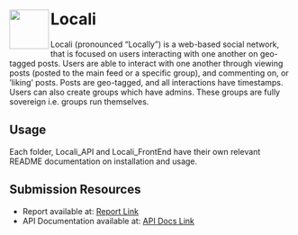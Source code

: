 


# <img align="left" width="70" src="https://imgur.com/borCmZi.png"> Locali

Locali (pronounced “Locally”) is a web-based social network, that is focused
on users interacting with one another on geo-tagged posts. Users are able to
interact with one another through viewing posts (posted to the main feed or a
specific group), and commenting on, or ’liking’ posts. Posts are geo-tagged,
and all interactions have timestamps. Users can also create groups which
have admins. These groups are fully sovereign i.e. groups run themselves.

## Usage

Each folder, Locali_API and Locali_FrontEnd have their own relevant README documentation on installation and usage.

## Submission Resources

- Report available at: [Report Link](https://drive.google.com/file/d/1TSxrlpeCwZ3xbb6_X2oiospn02GJAJrw/view?usp=sharing)
- API Documentation available at: [API Docs Link](https://documenter.getpostman.com/view/11511653/SztEYSBa?version=latest)




